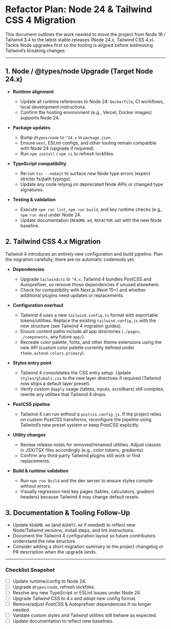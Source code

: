 # Refactor Plan: Node 24 & Tailwind CSS 4 Migration

This document outlines the work needed to move the project from Node 18 / Tailwind 3.4 to the latest stable releases (Node 24.x, Tailwind CSS 4.x). Tackle Node upgrades first so the tooling is aligned before addressing Tailwind’s breaking changes.

---

## 1. Node / @types/node Upgrade (Target Node 24.x)

- **Runtime alignment**
  - Update all runtime references to Node 24: `Dockerfile`, CI workflows, local development instructions.
  - Confirm the hosting environment (e.g., Vercel, Docker images) supports Node 24.

- **Package updates**
  - Bump `@types/node` to `^24.x` in `package.json`.
  - Ensure `next`, ESLint configs, and other tooling remain compatible with Node 24 (upgrade if required).
  - Run `npm install` / `npm ci` to refresh lockfiles.

- **TypeScript compatibility**
  - Re-run `tsc --noEmit` to surface new Node type errors (expect stricter fs/path typings).
  - Update any code relying on deprecated Node APIs or changed type signatures.

- **Testing & validation**
  - Execute `npm run lint`, `npm run build`, and key runtime checks (e.g., `npm run dev`) under Node 24.
  - Update documentation (`README.md`, `REFACTOR.md`) with the new Node baseline.

## 2. Tailwind CSS 4.x Migration

Tailwind 4 introduces an entirely new configuration and build pipeline. Plan the migration carefully; there are no automatic codemods yet.

- **Dependencies**
  - Upgrade `tailwindcss` to `^4.x`. Tailwind 4 bundles PostCSS and Autoprefixer, so remove those dependencies if unused elsewhere.
  - Check for compatibility with Next.js (Next 15+) and whether additional plugins need updates or replacements.

- **Configuration overhaul**
  - Tailwind 4 uses a new `tailwind.config.ts` format with exportable tokens/utilities. Replace the existing `tailwind.config.js` with the new structure (see Tailwind 4 migration guides).
  - Ensure content paths include all app directories (`./pages`, `./components`, any future `app/`).
  - Recreate color palette, fonts, and other theme extensions using the new API (custom color palette currently defined under `theme.extend.colors.primary`).

- **Styles entry point**
  - Tailwind 4 consolidates the CSS entry setup. Update `styles/globals.css` to the new layer directives if required (Tailwind now ships a default layer preset).
  - Verify custom `@apply` usage (tables, inputs, scrollbars) still compiles; rewrite any utilities that Tailwind 4 drops.

- **PostCSS pipeline**
  - Tailwind 4 can run without a `postcss.config.js`. If the project relies on custom PostCSS transforms, reconfigure the pipeline using Tailwind’s new preset system or keep PostCSS explicitly.

- **Utility changes**
  - Review release notes for removed/renamed utilities. Adjust classes in JSX/TSX files accordingly (e.g., color tokens, gradients).
  - Confirm any third-party Tailwind plugins still work or find replacements.

- **Build & runtime validation**
  - Run `npm run Build` and the dev server to ensure styles compile without errors.
  - Visually regression-test key pages (tables, calculators, gradient headers) because Tailwind 4 may change default resets.

## 3. Documentation & Tooling Follow-Up

- Update `README.md` (and `AGENTS.md` if needed) to reflect new Node/Tailwind versions, install steps, and lint instructions.
- Document the Tailwind 4 configuration layout so future contributors understand the new structure.
- Consider adding a short migration summary to the project changelog or PR description when the upgrade lands.

---

### Checklist Snapshot

- [ ] Update runtime/config to Node 24.
- [ ] Upgrade `@types/node`, refresh lockfiles.
- [ ] Resolve any new TypeScript or ESLint issues under Node 24.
- [ ] Upgrade Tailwind CSS to 4.x and adopt new config format.
- [ ] Remove/adjust PostCSS & Autoprefixer dependencies if no longer needed.
- [ ] Validate custom styles and Tailwind utilities still behave as expected.
- [ ] Update documentation to reflect new baselines.
